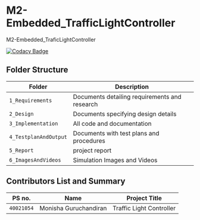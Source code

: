 # M2-Embedded_TrafficLightController
M2-Embedded_TraficLightController

[![Codacy Badge](https://app.codacy.com/project/badge/Grade/728eae7449f0472d99a5681325c00a68)](https://www.codacy.com/gh/MonishaG09/M2-Embedded_TrafficLightController/dashboard?utm_source=github.com&amp;utm_medium=referral&amp;utm_content=MonishaG09/M2-Embedded_TrafficLightController&amp;utm_campaign=Badge_Grade)
## Folder Structure
|Folder             | Description |
|-------------------| -----------------------------------------|
| `1_Requirements`   | Documents detailing requirements and research|
| `2_Design`         | Documents specifying design details|
| `3_Implementation` | All code and documentation|
| `4_TestplanAndOutput`      | Documents with test plans and procedures|
| `5_Report`      | project report|
| `6_ImagesAndVideos`      | Simulation Images and Videos|

## Contributors List and Summary
|PS no. |  Name   |    Project Title    |
|-------|---------|----------------|
| `40021054` | Monisha Guruchandiran |  Traffic Light Controller | 

